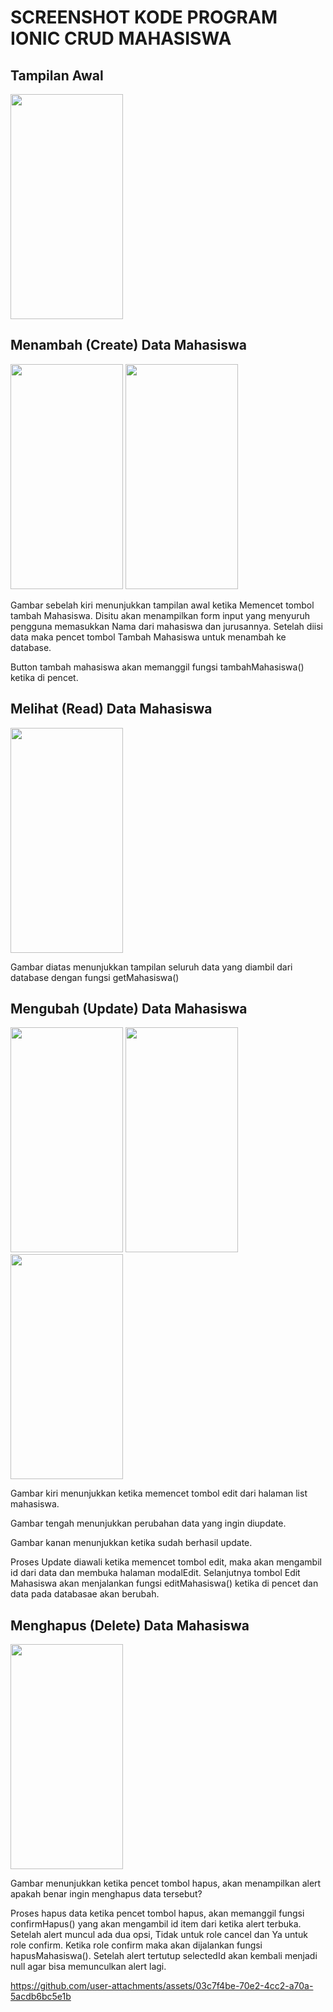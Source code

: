 # SCREENSHOT KODE PROGRAM IONIC CRUD MAHASISWA

## Tampilan Awal
<img src="https://github.com/user-attachments/assets/255df3f3-b69c-4774-b4be-a97415bdb582" width="180" height="360"/><br>

## Menambah (Create) Data Mahasiswa
<img src="https://github.com/user-attachments/assets/4df5935b-fd53-4cef-a111-178da6f8a8f7" width="180" height="360"/>
<img src="https://github.com/user-attachments/assets/88413136-802c-4ad4-8fa6-8d8ff6eae367" width="180" height="360"/><br>
<p>Gambar sebelah kiri menunjukkan tampilan awal ketika Memencet tombol tambah Mahasiswa. Disitu akan menampilkan form input yang menyuruh pengguna memasukkan Nama dari mahasiswa dan jurusannya. Setelah diisi data maka pencet tombol Tambah Mahasiswa untuk menambah ke database.</p>
<p>Button tambah mahasiswa akan memanggil fungsi tambahMahasiswa() ketika di pencet.</p>


## Melihat (Read) Data Mahasiswa 
<img src="https://github.com/user-attachments/assets/601c3e60-0e4e-4bf5-87c9-c5e7ace5a407" width="180" height="360"/><br>
<p>Gambar diatas menunjukkan tampilan seluruh data yang diambil dari database dengan fungsi getMahasiswa()</p>

## Mengubah (Update) Data Mahasiswa
<img src="https://github.com/user-attachments/assets/d8b94886-c740-419b-a292-31fb29fb2d2e" width="180" height="360"/>
<img src="https://github.com/user-attachments/assets/3bfacefc-7aa1-4f9e-9eea-d5f365b471ec" width="180" height="360"/>
<img src="https://github.com/user-attachments/assets/5d5e75b1-ee2a-4901-a889-3e44512e6347" width="180" height="360"/><br>
<p>Gambar kiri menunjukkan ketika memencet tombol edit dari halaman list mahasiswa.</p>
<p>Gambar tengah menunjukkan perubahan data yang ingin diupdate.</p>
<p>Gambar kanan menunjukkan ketika sudah berhasil update.</p>
<p>Proses Update diawali ketika memencet tombol edit, maka akan mengambil id dari data dan membuka halaman modalEdit. Selanjutnya tombol Edit Mahasiswa akan menjalankan fungsi editMahasiswa() ketika di pencet dan data pada databasae akan berubah.</p>

## Menghapus (Delete) Data Mahasiswa
<img src="https://github.com/user-attachments/assets/4de4cb25-647d-4286-8ed1-8cedb331edf3" width="180" height="360"/>
<p>Gambar menunjukkan ketika pencet tombol hapus, akan menampilkan alert apakah benar ingin menghapus data tersebut?</p>
<p>Proses hapus data ketika pencet tombol hapus, akan memanggil fungsi confirmHapus() yang akan mengambil id item dari ketika alert terbuka. Setelah alert muncul ada dua opsi, Tidak untuk role cancel dan Ya untuk role confirm. Ketika role confirm maka akan dijalankan fungsi hapusMahasiswa(). Setelah alert tertutup selectedId akan kembali menjadi null agar bisa memunculkan alert lagi.</p>

https://github.com/user-attachments/assets/03c7f4be-70e2-4cc2-a70a-5acdb6bc5e1b

